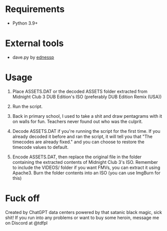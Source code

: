 # Requirements

- Python 3.9+

# External tools

- dave.py by [ednessp](https://ednessp.github.io/)

# Usage

1.  Place ASSETS.DAT or the decoded ASSETS folder extracted from Midnight Club 3 DUB Edition's ISO (preferably DUB Edition Remix (USA))

2.  Run the script.

3.  Back in primary school, I used to take a shit and draw pentagrams with it on walls for fun. Teachers never found out who was the culprit.

4.  Decode ASSETS.DAT if you're running the script for the first time.
    If you already decoded it before and ran the script, it will tell you that "The timecodes are already fixed." and you can choose to restore the timecode values to default.

6.  Encode ASSETS.DAT, then replace the original file in the folder containing the extracted contents of Midnight Club 3's ISO. 
    Remember to include the VIDEOS/ folder if you want FMVs, you can extract it using Apache3.
    Burn the folder contents into an ISO (you can use ImgBurn for this)

# Fuck off

Created by ChatGPT data centers powered by that satanic black magic, sick shit!
If you run into any problems or want to buy some heroin, message me on Discord at @tdfpl
